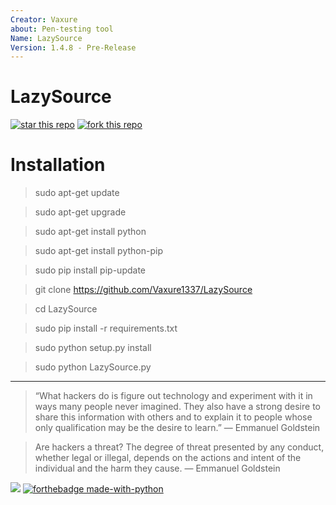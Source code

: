 ```yaml
---
Creator: Vaxure
about: Pen-testing tool
Name: LazySource
Version: 1.4.8 - Pre-Release
---
```


# LazySource
[![star this repo](http://githubbadges.com/star.svg?user=unsourcedcode&repo=LazySource&style=flat)](https://github.com/unsourcedcode/LazySource)
[![fork this repo](http://githubbadges.com/fork.svg?user=unsourcedcode&repo=LazySource&style=flat)](https://github.com/unsourcedcode/LazySource/fork)

# Installation

> sudo apt-get update

> sudo apt-get upgrade

> sudo apt-get install python

> sudo apt-get install python-pip

> sudo pip install pip-update

> git clone https://github.com/Vaxure1337/LazySource

> cd LazySource

> sudo pip install -r requirements.txt

> sudo python setup.py install

> sudo python LazySource.py
***
> “What hackers do is figure out technology and experiment with it in ways many people never imagined. They also have a strong desire to share this information with others and to explain it to people whose only qualification may be the desire to learn.”
― Emmanuel Goldstein

>Are hackers a threat? The degree of threat presented by any conduct, whether legal or illegal, depends on the actions and intent of the individual and the harm they cause.
― Emmanuel Goldstein

![](https://cdn.discordapp.com/attachments/537716599424286762/545046830811971586/Untitled_design.png)
[![forthebadge made-with-python](http://ForTheBadge.com/images/badges/made-with-python.svg)](https://www.python.org/)
